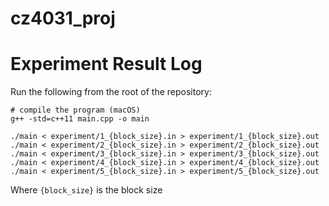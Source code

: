 # cz4031_proj


# Experiment Result Log

Run the following from the root of the repository:
```
# compile the program (macOS)
g++ -std=c++11 main.cpp -o main

./main < experiment/1_{block_size}.in > experiment/1_{block_size}.out
./main < experiment/2_{block_size}.in > experiment/2_{block_size}.out
./main < experiment/3_{block_size}.in > experiment/3_{block_size}.out
./main < experiment/4_{block_size}.in > experiment/4_{block_size}.out
./main < experiment/5_{block_size}.in > experiment/5_{block_size}.out
```
Where `{block_size}` is the block size


